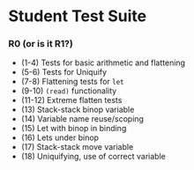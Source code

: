 # Student Test Suite

### R0 (or is it R1?)
* (1-4) Tests for basic arithmetic and flattening
* (5-6) Tests for Uniquify
* (7-8) Flattening tests for `let`
* (9-10) `(read)` functionality
* (11-12) Extreme flatten tests
* (13) Stack-stack binop variable
* (14) Variable name reuse/scoping
* (15) Let with binop in binding
* (16) Lets under binop
* (17) Stack-stack move variable
* (18) Uniquifying, use of correct variable